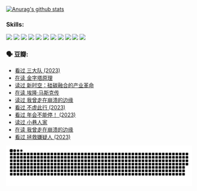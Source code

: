 
[![Anurag's github stats](https://github-readme-stats.vercel.app/api?username=w940853815)](https://github.com/anuraghazra/github-readme-stats)

### Skills:

<code><img height="32" src="https://cdn.jsdelivr.net/npm/simple-icons@v5/icons/python.svg"></code>
<code><img height="32" src="https://cdn.jsdelivr.net/npm/simple-icons@v5/icons/javascript.svg"></code>
<code><img height="32" src="https://cdn.jsdelivr.net/npm/simple-icons@v5/icons/django.svg"></code>
<code><img height="32" src="https://cdn.jsdelivr.net/npm/simple-icons@v5/icons/flask.svg"></code>
<code><img height="32" src="https://cdn.jsdelivr.net/npm/simple-icons@v5/icons/vuetify.svg"></code>
<code><img height="32" src="https://cdn.jsdelivr.net/npm/simple-icons@v5/icons/git.svg"></code>
<code><img height="32" src="https://cdn.jsdelivr.net/npm/simple-icons@v5/icons/docker.svg"></code>
<code><img height="32" src="https://cdn.jsdelivr.net/npm/simple-icons@v5/icons/postgresql.svg"></code>
<code><img height="32" src="https://cdn.jsdelivr.net/npm/simple-icons@v5/icons/elasticsearch.svg"></code>
<code><img height="32" src="https://cdn.jsdelivr.net/npm/simple-icons@v5/icons/macos.svg"></code>
<code><img height="32" src="https://cdn.jsdelivr.net/npm/simple-icons@v5/icons/linux.svg"></code>

### 🗣 豆瓣:

<!-- DOUBAN-ACTIVITIES:START -->
- [看过 三大队‎ (2023)](https://www.douban.com/people/136069238/status/4510323325/?_i=07624915)
- [在读 金字塔原理](https://www.douban.com/people/136069238/status/4507497587/?_i=07624916)
- [读过 新时空：硅碳融合的产业革命](https://www.douban.com/people/136069238/status/4506659177/?_i=07624916)
- [在读 埃隆·马斯克传](https://www.douban.com/people/136069238/status/4500417190/?_i=07624916)
- [读过 我曾走在崩溃的边缘](https://www.douban.com/people/136069238/status/4500416754/?_i=07624916)
- [看过 不虚此行‎ (2023)](https://www.douban.com/people/136069238/status/4499973052/?_i=07624916)
- [看过 年会不能停！‎ (2023)](https://www.douban.com/people/136069238/status/4498582002/?_i=07624916)
- [读过 小巷人家](https://www.douban.com/people/136069238/status/4489290935/?_i=07624916)
- [在读 我曾走在崩溃的边缘](https://www.douban.com/people/136069238/status/4489290559/?_i=07624916)
- [看过 拯救嫌疑人‎ (2023)](https://www.douban.com/people/136069238/status/4477421513/?_i=07624916)
<!-- DOUBAN-ACTIVITIES:END -->


![Snake animation](https://raw.githubusercontent.com/w940853815/w940853815/output/github-contribution-grid-snake.svg)

<!--
**w940853815/w940853815** is a ✨ _special_ ✨ repository because its `README.md` (this file) appears on your GitHub profile.

Here are some ideas to get you started:

- 🔭 I’m currently working on ...
- 🌱 I’m currently learning ...
- 👯 I’m looking to collaborate on ...
- 🤔 I’m looking for help with ...
- 💬 Ask me about ...
- 📫 How to reach me: ...
- 😄 Pronouns: ...
- ⚡ Fun fact: ...
-->
